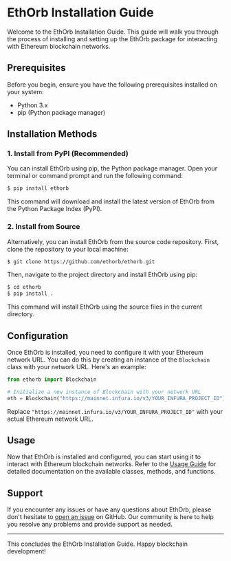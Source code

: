 # EthOrb Installation Guide

Welcome to the EthOrb Installation Guide. This guide will walk you through the process of installing and setting up the EthOrb package for interacting with Ethereum blockchain networks.

## Prerequisites

Before you begin, ensure you have the following prerequisites installed on your system:

- Python 3.x
- pip (Python package manager)

## Installation Methods

### 1. Install from PyPI (Recommended)

You can install EthOrb using pip, the Python package manager. Open your terminal or command prompt and run the following command:

```bash
$ pip install ethorb
```

This command will download and install the latest version of EthOrb from the Python Package Index (PyPI).

### 2. Install from Source

Alternatively, you can install EthOrb from the source code repository. First, clone the repository to your local machine:

```bash
$ git clone https://github.com/ethorb/ethorb.git
```

Then, navigate to the project directory and install EthOrb using pip:

```bash
$ cd ethorb
$ pip install .
```

This command will install EthOrb using the source files in the current directory.

## Configuration

Once EthOrb is installed, you need to configure it with your Ethereum network URL. You can do this by creating an instance of the `Blockchain` class with your network URL. Here's an example:

```python
from ethorb import Blockchain

# Initialize a new instance of Blockchain with your network URL
eth = Blockchain("https://mainnet.infura.io/v3/YOUR_INFURA_PROJECT_ID")
```

Replace `"https://mainnet.infura.io/v3/YOUR_INFURA_PROJECT_ID"` with your actual Ethereum network URL.

## Usage

Now that EthOrb is installed and configured, you can start using it to interact with Ethereum blockchain networks. Refer to the [Usage Guide](usage.md) for detailed documentation on the available classes, methods, and functions.

## Support

If you encounter any issues or have any questions about EthOrb, please don't hesitate to [open an issue](https://github.com/ethorb/ethorb/issues) on GitHub. Our community is here to help you resolve any problems and provide support as needed.

---

This concludes the EthOrb Installation Guide. Happy blockchain development!
